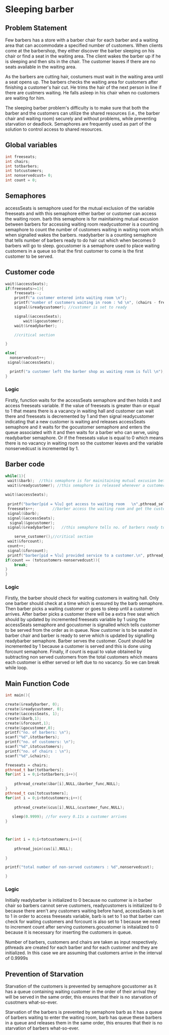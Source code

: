 # Sleeping barber
## Problem Statement
Few barbers has a store with a barber chair for each barber and a waiting area that can accommodate a specified number of customers. When clients come at the barbershop, they either discover the barber sleeping on his chair or find a seat in the waiting area. The client wakes the barber up if he is sleeping and then sits in the chair. The customer leaves if there are no seats available in the waiting area.

As the barbers are cutting hair, costumers must wait in the waiting area until a seat opens up. The barbers checks the waiting area for customers after finishing a customer's hair cut. He trims the hair of the next person in line if there are custmers waiting. He falls asleep in his chair when no customers are waiting for him.


The sleeping barber problem's difficulty is to make sure that both the barber and the customers can utilize the shared resources (i.e., the barber chair and waiting room) securely and without problems, while preventing starvation or deadlock. Semaphores are frequently used as part of the solution to control access to shared resources.
## Global variables
``` cpp
int freeseats;
int chairs;
int totbarbers;
int totcustomers;
int nonservedcust= 0;
int count = 0;
 ```
## Semaphores
accessSeats is semaphore used for the mutual exclusion of the variable freeseats and with this semaphore either barber or customer can access the waiting room.
barb this semaphore is for mainitaining mutual excusion between barbers for accessing waiting room
readycustomer is a counting semaphore to count the number of customers waiting in waiting room which when signalled wakes the barbers.
readybarber is a counting semaphore that tells number of barbers ready to do hair cut which when becomes 0 barbers will go to sleep.
gocustomer is a semaphore used to place waiting customers in a queue so that the first customer to come is the first customer to be served.

## Customer code
``` cpp
wait(&accessSeats);
if(freeseats>=1){
    freeseats--;
    printf("a customer entered into waiting room \n");
    printf("number of customers waiting in room : %d \n", (chairs - freeseats));
    signal(&readycustomer); //customer is set to ready

    signal(&accessSeats);
        wait(&gocustomer);
    wait(&readybarber);

    //critical section

}

else{
  nonservedcust++;
 signal(&accessSeats);

  printf("a customer left the barber shop as waiting room is full \n");
}
```
### Logic
Firstly, function waits for the accessSeats semaphore and then holds it and access freeseats variable. If the value of freeseats is greater than or equal to 1 that means there is a vacancy in waiting hall and customer can wait there and freeseats is decremented by 1 and then signal readycustomer indicating that a new customer is waiting and releases accessSeats semaphore and it waits for the gocustomer semaphore and enters the queue associated with it and then waits for a barber who can serve, using readybarber semaphore. Or if the freeseats value is equal to 0 which means there is no vacancy in waiting room so the customer leaves and the variable nonservedcust is incremented by 1.

## Barber code
``` cpp
while(1){
 wait(&barb);  //this semaphore is for mainitaining mutual excusion between barbers for accessing waiting room
 wait(&readycustomer); //this semaphore is released whenever a customer enters into a waiting room
 
wait(&accessSeats);   
 
 printf("barber[pid = %lu] got access to waiting room   \n",pthread_self());
 freeseats++;        //barber access the waiting room and get the customer to barber seat.
 signal(&barb);      
 signal(&accessSeats);
  signal(&gocustomer);
 signal(&readybarber);   //this semaphore tells no. of barbers ready to do hair cut.

    serve_customer();//critical section
 wait(&forcount);
 count++;
 signal(&forcount);
 printf("barber[pid = %lu] provided service to a customer.\n", pthread_self());
if(count == (totcustomers-nonservedcust)){
    break;
}
}
```
### Logic
Firstly, the barber should check for waiting customers in waiting hall. Only one barber should check at a time which is ensured by the barb semaphore. Then barber picks a waiting customer or goes to sleep until a customer arrives. After barber picks a customer there will be a extra free seat which should by updated by incremented freeseats variable by 1 using the accessSeats semaphore and gocustomer is signalled which tells customer to be served from the order as in queue. Now customer is to be seated in barber chair and barber is ready to serve which is updated by signalling readybarber semaphore. Barber serves the customer. Count should be incremented by 1 because a customer is served and this is done using forcount semaphore. Finally, if count is equal to value obtained by subtracting non served customers from the total customers which means each customer is either served or left due to no vacancy. So we can break while loop.

## Main Function Code
``` cpp
int main(){

create(&readybarber, 0);
create(&readycustomer, 0);
create(&accessSeats, 1);
create(&barb,1);
create(&forcount,1);
create(&gocustomer,0);
printf("no. of barbers: \n");
scanf("%d",&totbarbers);
printf("no. of customers: \n");
scanf("%d",&totcustomers);
printf("no. of chairs : \n");
scanf("%d",&chairs);

freeseats = chairs;
pthread_t bar[totbarbers];
for(int i = 0;i<totbarbers;i++){
    
    pthread_create(&bar[i],NULL,&barber_func,NULL);
}
pthread_t cus[totcustomers];
for(int i = 0;i<totcustomers;i++){
    
    pthread_create(&cus[i],NULL,&customer_func,NULL);
  
   sleep(0.9999); //for every 0.11s a customer arrives
}



for(int i = 0;i<totcustomers;i++){
    
    pthread_join(cus[i],NULL);
    
}

printf("total number of non-served customers : %d",nonservedcust);

}
```
### Logic
Initially readybarber is initialized to 0 because no customer is in barber chair so barbers cannot serve customers, readycustomers is initialized to 0 because there aren't any customers waiting before hand, accessSeats is set to 1 in order to access freeseats variable, barb is set to 1 so that barber can check for waiting customers and forcount is also set to 1 because we need to increment count after serving customers.gocustomer is initaialized to 0 because it is necessary for inserting the customers in queue.

Number of barbers, customers and chairs are taken as input respectively. pthreads are created for each barber and for each customer and they are initialized. In this case we are assuming that customers arrive in the interval of 0.9999s 

## Prevention of Starvation
Starvation of the customers is prevented by semaphore gocustomer as it has a queue containing waiting customer in the order of their arrival they will be served in the same order, this ensures that their is no starvation of cusotmers what-so-ever.

Starvation of the barbers is prevented by semaphore barb as it has a queue of barbers waiting to enter the waiting room, barb has queue these barbers in a queue and releases them in the same order, this ensures that their is no starvation of barbers what-so-ever.
